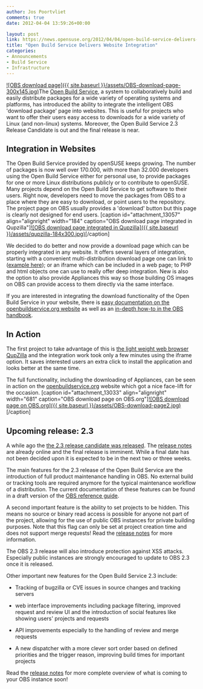 ```yaml
---
author: Jos Poortvliet
comments: true
date: 2012-04-04 13:59:26+00:00

layout: post
link: https://news.opensuse.org/2012/04/04/open-build-service-delivers-website-integration/
title: "Open Build Service Delivers Website Integration"
categories:
- Announcements
- Build Service
- Infrastructure
---
```

[![OBS download page]({{ site.baseurl }}/assets/OBS-download-page-300x145.jpg)](https://news.opensuse.org/2012/04/04/open-build-service-delivers-website-integration/obs-download-page/)The [Open Build Service](http://www.open-build-service.org/), a system to collaboratively build and easily distribute packages for a wide variety of operating systems and platforms, has introduced the ability to integrate the intelligent OBS 'download package' page into websites. This is useful for projects who want to offer their users easy access to downloads for a wide variety of Linux (and non-linux) systems. Moreover, the Open Build Service 2.3 Release Candidate is out and the final release is near.<!-- more -->



## Integration in Websites


The Open Build Service provided by openSUSE keeps growing. The number of packages is now well over 170.000, with more than 32.000 developers using the Open Build Service either for personal use, to provide packages for one or more Linux distributions publicly or to contribute to openSUSE. Many projects depend on the Open Build Service to get software to their users. Right now, developers need to move the packages from OBS to a place where they are easy to download, or point users to the repository. The project page on OBS usually provides a 'download' button but this page is clearly not designed for end users.
[caption id="attachment_13057" align="alignright" width="184" caption="OBS download page integrated in Qupzilla"][![OBS download page integrated in Qupzilla]({{ site.baseurl }}/assets/qupzilla-184x300.jpg)](https://news.opensuse.org/2012/04/04/open-build-service-delivers-website-integration/qupzilla/)[/caption]

We decided to do better and now provide a download page which can be properly integrated in any website. It offers several layers of integration, starting with a convenient multi-distribution download page one can link to ([example here](http://software.opensuse.org/download/package?project=openSUSE:Tools&package=osc)); or an iframe which can be included in a web page; to PHP and html objects one can use to really offer deep integration. New is also the option to also provide Appliances this way so those building OS images on OBS can provide access to them directly via the same interface.

If you are interested in integrating the download functionality of the Open Build Service in your website, there is [easy documentation on the openbuildservice.org website](http://software.opensuse.org/download/doc) as well as an [in-depth how-to in the OBS handbook](http://doc.opensuse.org/products/draft/OBS/obs-best-practices_draft/cha.obs.best-practices.upstream.html#id364653).



## In Action


The first project to take advantage of this is [the light weight web browser QupZilla](http://qupzilla.com) and the integration work took only a few minutes using the iframe option. It saves interested users an extra click to install the application and looks better at the same time.

The full functionality, including the downloading of Appliances, can be seen in action on the [openbuildservice.org](http://www.openbuildservice.org/download/) website which got a nice face-lift for the occasion.
[caption id="attachment_13033" align="alignright" width="681" caption="OBS download page on OBS.org"][![OBS download page on OBS.org]({{ site.baseurl }}/assets/OBS-download-page2.jpg)](https://news.opensuse.org/2012/04/04/open-build-service-delivers-website-integration/obs-download-page2/)[/caption]



## Upcoming release: 2.3


A while ago the [the 2.3 release candidate was released](http://lists.opensuse.org/opensuse-buildservice/2012-03/msg00178.html). The [release notes](https://github.com/openSUSE/open-build-service/blob/2.3/ReleaseNotes-2.3) are already online and the final release is imminent. While a final date has not been decided upon it is expected to be in the next two or three weeks. 

The main features for the 2.3 release of the Open Build Service are the introduction of full product maintenance handling in OBS. No external build or tracking tools are required anymore for the typical maintenance workflow of a distribution. The current documentation of these features can be found in a draft version of the [OBS reference guide](http://doc.opensuse.org/products/draft/OBS/obs-reference-guide_draft/).

A second important feature is the ability to set projects to be hidden. This means no source or binary read access is possible for anyone not part of the project, allowing for the use of public OBS instances for private building purposes. Note that this flag can only be set at project creation time and does not support merge requests! Read the [release notes](https://github.com/openSUSE/open-build-service/blob/2.3/ReleaseNotes-2.3) for more information.

The OBS 2.3 release will also introduce protection against XSS attacks. Especially public instances are strongly encouraged to update to OBS 2.3 once it is released.

Other important new features for the Open Build Service 2.3 include:


  * Tracking of bugzilla or CVE issues in source changes and tracking servers


  * web interface improvements including package filtering, improved request and review UI and the introduction of social features like showing users' projects and requests


  * API improvements especially to the handling of review and merge requests


  * A new dispatcher with a more clever sort order based on defined priorities and the trigger reason, improving build times for important projects


Read the [release notes](https://github.com/openSUSE/open-build-service/blob/2.3/ReleaseNotes-2.3) for more complete overview of what is coming to your OBS instance soon!		
